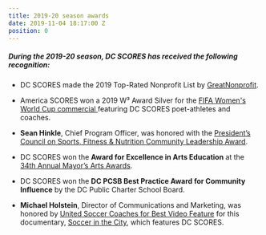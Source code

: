 ```yaml
---
title: 2019-20 season awards
date: 2019-11-04 18:17:00 Z
position: 0
---
```


##### During the **2019-20** season, DC SCORES has received the following recognition:

* DC SCORES made the 2019 Top-Rated Nonprofit List by [GreatNonprofit](https://greatnonprofits.org/org/dc-scores).

* America SCORES won a 2019 W³ Award Silver for the [FIFA Women's World Cup commercial ](https://www.youtube.com/watch?v=IZdgkRvVGKo&feature=youtu.be)featuring DC SCORES poet-athletes and coaches.

* **Sean Hinkle**, Chief Program Officer, was honored with the [President’s Council on Sports, Fitness & Nutrition Community Leadership Award](https://www.dcscores.org/blog/2019/07/sean-hinkle-honored-with-presidents-council-on-sports-fitness-and-nutrition-community-leadership-award).

* DC SCORES won the **Award for Excellence in Arts Education** at the [34th Annual Mayor’s Arts Awards](https://mayor.dc.gov/release/mayor-bowser-presents-34th-annual-mayors-arts-awards-celebrating-arts-and-creative).

* DC SCORES won the **DC PCSB Best Practice Award for Community Influence** by the DC Public Charter School Board.

* **Michael Holstein**, Director of Communications and Marketing, was honored by [United Soccer Coaches for Best Video Feature](https://unitedsoccercoaches.org/united-soccer-coaches-announces-annual-media-contest-award-recipients-2/) for this documentary, [Soccer in the City](http://amazon.dcscores.org/), which features DC SCORES.